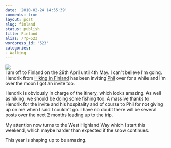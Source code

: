 ```yaml
---
date: '2010-02-24 14:55:39'
comments: true
layout: post
slug: finland
status: publish
title: Finland
alias: /?p=523
wordpress_id: '523'
categories:
- Walking
---
```


[![](http://dl.dropbox.com/u/2657852/website/images/l_492_302_24C38517-7D97-4F6B-8727-4D3ABDFCBC20.jpeg)](http://dl.dropbox.com/u/2657852/website/images/l_492_302_24C38517-7D97-4F6B-8727-4D3ABDFCBC20.jpeg)  
I am off to Finland on the 29th April until 4th May. I can't believe I'm going. Hendrik from [Hiking in Finland](http://hikinginfinland.blogspot.com/) has been inviting [Phil](http://phil-turner.net/) over for a while and I'm over the moon I got an invite too.  
<!-- more -->
Hendrik is obviously in charge of the itinery, which looks amazing. As well as hiking, we should be doing some fishing too. A massive thanks to Hendrik for the invite and his hospitality and of course to Phil for not giving up on me when I said I couldn't go. I have no doubt there will be several posts over the next 2 months leading up to the trip.  

My attention now turns to the West Highland Way which I start this weekend, which maybe harder than expected if the snow continues.  

This year is shaping up to be amazing.
